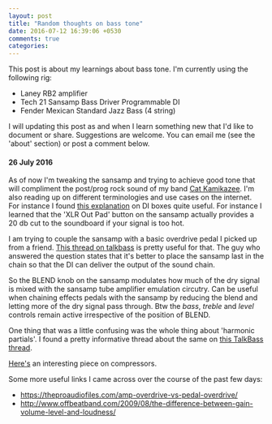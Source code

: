 ```yaml
---
layout: post
title: "Random thoughts on bass tone"
date: 2016-07-12 16:39:06 +0530
comments: true
categories: 
---
```


This post is about my learnings about bass tone. I'm currently using the following rig:
* Laney RB2 amplifier
* Tech 21 Sansamp Bass Driver Programmable DI
* Fender Mexican Standard Jazz Bass (4 string)

I will updating this post as and when I learn something new that I'd like to document or share. Suggestions are welcome. You can email me (see the 'about' section) or post a comment below.

#### 26 July 2016

As of now I'm tweaking the sansamp and trying to achieve good tone that will compliment the post/prog rock sound of my band [Cat Kamikazee](). I'm also reading up on different terminologies and use cases on the internet. For instance I found [this explanation](http://www.premierguitar.com/articles/solving-the-bass-di-dilemma-1) on DI boxes quite useful. For instance I learned that the 'XLR Out Pad' button on the sansamp actually provides a 20 db cut to the soundboard if your signal is too hot.

I am trying to couple the sansamp with a basic overdrive pedal I picked up from a friend. [This thread on talkbass](https://www.talkbass.com/threads/sansamp-bddi-pedal-placement.843750/) is pretty useful for that. The guy who answered the question states that it's better to place the sansamp last in the chain so that the DI can deliver the output of the sound chain.

So the BLEND knob on the sansamp modulates how much of the dry signal is mixed with the sansamp tube amplifier emulation circutry. Can be useful when chaining effects pedals with the sansamp by reducing the blend and letting more of the dry signal pass through. Btw the _bass_, _treble_ and _level_ controls remain active irrespective of the position of BLEND.

One thing that was a little confusing was the whole thing about 'harmonic partials'. I found a pretty informative thread about the same on [this TalkBass thread](https://www.talkbass.com/threads/what-are-upper-harmonics-or-harmonic-partials.471553/).

[Here's](http://www.studybass.com/gear/bass-effects/bass-compressor-settings/) an interesting piece on compressors.

Some more useful links I came across over the course of the past few days:
* https://theproaudiofiles.com/amp-overdrive-vs-pedal-overdrive/
* http://www.offbeatband.com/2009/08/the-difference-between-gain-volume-level-and-loudness/